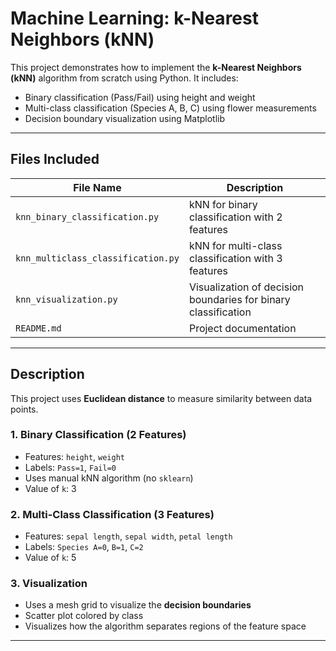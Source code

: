 # Machine Learning: k-Nearest Neighbors (kNN)

This project demonstrates how to implement the **k-Nearest Neighbors (kNN)** algorithm from scratch using Python. It includes:

- Binary classification (Pass/Fail) using height and weight
- Multi-class classification (Species A, B, C) using flower measurements
- Decision boundary visualization using Matplotlib

---

## Files Included

| File Name                        | Description |
|----------------------------------|-------------|
| `knn_binary_classification.py`   | kNN for binary classification with 2 features |
| `knn_multiclass_classification.py` | kNN for multi-class classification with 3 features |
| `knn_visualization.py`           | Visualization of decision boundaries for binary classification |
| `README.md`                      | Project documentation |

---

## Description

This project uses **Euclidean distance** to measure similarity between data points.

### 1. Binary Classification (2 Features)
- Features: `height`, `weight`
- Labels: `Pass=1`, `Fail=0`
- Uses manual kNN algorithm (no `sklearn`)
- Value of `k`: 3

### 2. Multi-Class Classification (3 Features)
- Features: `sepal length`, `sepal width`, `petal length`
- Labels: `Species A=0`, `B=1`, `C=2`
- Value of `k`: 5

### 3. Visualization
- Uses a mesh grid to visualize the **decision boundaries**
- Scatter plot colored by class
- Visualizes how the algorithm separates regions of the feature space

---
